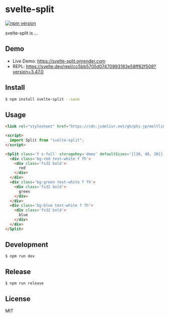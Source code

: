 # svelte-split

[![npm version](https://badge.fury.io/js/svelte-split.svg)](https://badge.fury.io/js/svelte-split)

svelte-split is ...

## Demo

- Live Demo: https://svelte-split.onrender.com
- REPL: https://svelte.dev/repl/cc5bb5705d07470993183e58ff62f508?version=3.47.0

## Install

```bash
$ npm install svelte-split --save
```

## Usage

```html
<link rel="stylesheet" href="https://cdn.jsdelivr.net/gh/phi-jp/meltline@v0.1.13/meltline.css">

<script>
  import Split from "svelte-split";
</script>

<Split class='f s-full' storageKey='demo' defaultSizes='{[30, 40, 30]}'>
  <div class='bg-red text-white f fh'>
    <div class='fs32 bold'>
      red
    </div>
  </div>
  <div class='bg-green text-white f fh'>
    <div class='fs32 bold'>
      green
    </div>
  </div>
  <div class='bg-blue text-white f fh'>
    <div class='fs32 bold'>
      blue
    </div>
  </div>
</Split>
```

## Development

```
$ npm run dev
```

## Release

```
$ npm run release
```

## License

MIT
